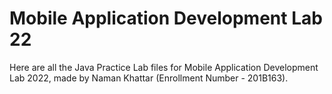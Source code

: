 # Mobile Application Development Lab 22

Here are all the Java Practice Lab files for Mobile Application Development Lab 2022, made by Naman Khattar (Enrollment Number - 201B163).
